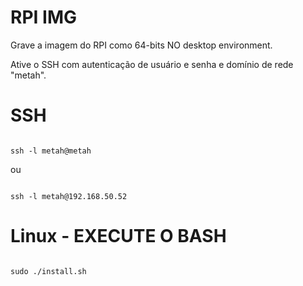 # RPI IMG

Grave a imagem do RPI como 64-bits NO desktop environment.

Ative o SSH com autenticação de usuário e senha e domínio de rede "metah".

# SSH

```

ssh -l metah@metah

```
ou
```

ssh -l metah@192.168.50.52 

```

# Linux - EXECUTE O BASH

```

sudo ./install.sh

```
